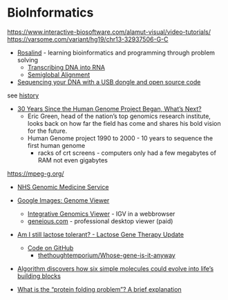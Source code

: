 BioInformatics
==============

https://www.interactive-biosoftware.com/alamut-visual/video-tutorials/
https://varsome.com/variant/hg19/chr13-32937506-G-C

* [Rosalind](http://rosalind.info/) - learning bioinformatics and programming through problem solving
    * [Transcribing DNA into RNA](http://rosalind.info/problems/rna/)
    * [Semiglobal Alignment](http://rosalind.info/problems/smgb/)
* [Sequencing your DNA with a USB dongle and open source code](https://stackoverflow.blog/2021/12/24/sequencing-your-dna-with-a-usb-dongle-and-open-source-code/)

see [history](./historyOfComputing.md)

* [30 Years Since the Human Genome Project Began, What’s Next?](https://www.wired.com/story/30-years-since-the-human-genome-project-began-whats-next/)
    * Eric Green, head of the nation’s top genomics research institute, looks back on how far the field has come and shares his bold vision for the future.
    * Human Genome project 1990 to 2000 - 10 years to sequence the first human genome
        * racks of crt screens - computers only had a few megabytes of RAM not even gigabytes

https://mpeg-g.org/

* [NHS Genomic Medicine Service](https://www.england.nhs.uk/genomics/nhs-genomic-med-service/)

* [Google Images: Genome Viewer](https://www.google.com/search?q=genome+viewer&tbm=isch)
    * [Integrative Genomics Viewer](http://igv.org/) - IGV in a webbrowser
    * [geneious.com](https://www.geneious.com/) - professional desktop viewer (paid)


* [Am I still lactose tolerant? - Lactose Gene Therapy Update](https://youtu.be/aoczYXJeMY4)
    * [Code on GitHub](https://youtu.be/aoczYXJeMY4?t=584)
        * [thethoughtemporium/Whose-gene-is-it-anyway](https://github.com/thethoughtemporium/Whose-gene-is-it-anyway)


* [Algorithm discovers how six simple molecules could evolve into life’s building blocks](https://www.chemistryworld.com/news/algorithm-discovers-how-six-simple-molecules-could-evolve-into-lifes-building-blocks/4012505.article)

* [What is the “protein folding problem”? A brief explanation](https://rootsofprogress.org/alphafold-protein-folding-explainer)
